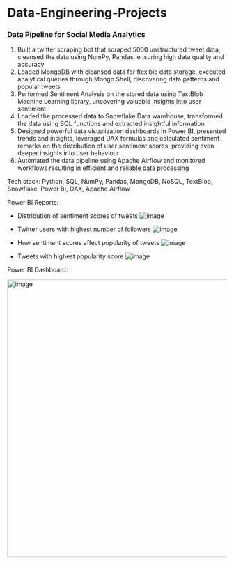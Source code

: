 # Data-Engineering-Projects
### Data Pipeline for Social Media Analytics
1. Built a twitter scraping bot that scraped 5000 unstructured tweet data, cleansed the data using NumPy, Pandas, ensuring high data quality and accuracy
2. Loaded MongoDB with cleansed data for flexible data storage, executed analytical queries through Mongo Shell, discovering data patterns and popular tweets
3. Performed Sentiment Analysis on the stored data using TextBlob Machine Learning library, uncovering valuable insights into user sentiment
4. Loaded the processed data to Snowflake Data warehouse, transformed the data using SQL functions and extracted insightful information
5. Designed powerful data visualization dashboards in Power BI, presented trends and insights, leveraged DAX formulas and calculated sentiment remarks on the distribution of user sentiment scores, providing even deeper insights into user behaviour
6. Automated the data pipeline using Apache Airflow and monitored workflows resulting in efficient and reliable data processing

Tech stack: Python, SQL, NumPy, Pandas, MongoDB, NoSQL, TextBlob, Snowflake, Power BI, DAX, Apache Airflow

Power BI Reports:
- Distribution of sentiment scores of tweets
![image](https://user-images.githubusercontent.com/113409553/224511985-11a94f0c-84d7-43b1-b713-0ab320e5a146.png)

- Twitter users with highest number of followers
![image](https://user-images.githubusercontent.com/113409553/224512059-66cc9651-c47b-4c8b-9207-e45a08c94632.png)

- How sentiment scores affect popularity of tweets
![image](https://user-images.githubusercontent.com/113409553/224512073-4339b7a1-cb72-4f89-be0f-4902068153bc.png)

- Tweets with highest popularity score
![image](https://user-images.githubusercontent.com/113409553/224512086-46ebda95-ea2c-4192-8438-09c29c34a245.png)



Power BI Dashboard:

<img width="638" alt="image" src="https://user-images.githubusercontent.com/113409553/224513134-e7285ad5-e3cf-4a4b-87d4-a4aaf74aea63.png">
